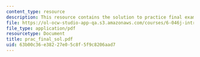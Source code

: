 ```yaml
---
content_type: resource
description: This resource contains the solution to practice final exam questions.
file: https://ol-ocw-studio-app-qa.s3.amazonaws.com/courses/6-046j-introduction-to-algorithms-sma-5503-fall-2005/63b00c36e38227e05c8f5f9c8206aad7_prac_final_sol.pdf
file_type: application/pdf
resourcetype: Document
title: prac_final_sol.pdf
uid: 63b00c36-e382-27e0-5c8f-5f9c8206aad7
---
```


